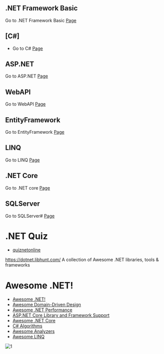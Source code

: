 ## .NET Framework Basic
Go to .NET Framework Basic [Page](https://github.com/ramyrams/.NETStack/tree/master/.NETFrameworkBasic)

## [C#]
* Go to C# [Page](https://github.com/AdyKalra/TestAutomation/tree/master/cSharp/CSharp)

## ASP.NET	
Go to ASP.NET [Page](https://github.com/AdyKalra/TestAutomation/tree/master/cSharp/ASP.NET)

## WebAPI
Go to WebAPI [Page](https://github.com/AdyKalra/TestAutomation/tree/master/cSharp/WebAPI)

## EntityFramework	
Go to EntityFramework [Page](https://github.com/AdyKalra/TestAutomation/tree/master/cSharp/EntityFramework)

## LINQ	
Go to LINQ [Page](https://github.com/AdyKalra/TestAutomation/tree/master/cSharp/LINQ)

## .NET Core
Go to .NET core [Page](https://github.com/AdyKalra/TestAutomation/tree/master/cSharp/.NET-Core/readme.md)


## SQLServer
Go to SQLServer# [Page](https://github.com/AdyKalra/TestAutomation/tree/master/cSharp/SQLServer)
 

# .NET Quiz
* [quiznetonline](http://www.quiznetonline.com/default.aspx)

https://dotnet.libhunt.com/
A collection of Awesome .NET libraries, tools & frameworks

# Awesome .NET!
* [Awesome .NET!](https://github.com/quozd/awesome-dotnet)
* [Awesome Domain-Driven Design](https://github.com/heynickc/awesome-ddd)
* [Awesome .NET Performance](https://github.com/adamsitnik/awesome-dot-net-performance)
* [ASP.NET Core Library and Framework Support](https://github.com/jpsingleton/ANCLAFS)
* [Awesome .NET Core](https://github.com/thangchung/awesome-dotnet-core)
* [C# Algorithms](https://github.com/aalhour/C-Sharp-Algorithms)
* [Awesome Analyzers](https://github.com/Cybermaxs/awesome-analyzers)
* [Awesome LINQ](https://github.com/aloisdg/awesome-linq)



![1](https://msdnshared.blob.core.windows.net/media/2017/05/dotNET_poster.png)
